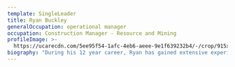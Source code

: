```yaml
---
template: SingleLeader
title: Ryan Buckley
generalOccupation: operational manager
occupation: Construction Manager - Resource and Mining
profileImage: >-
  https://ucarecdn.com/5ee95f54-1afc-4eb6-aeee-9e1f639232b4/-/crop/915x770/230,0/-/preview/
biography: "During his 12 year career, Ryan has gained extensive experience working with bulk earthworks, soft soils, geotechnical treatments, drainage and service installation on a range of projects including highway upgrades as well as resource and mining projects.\r\n\nSince joining SEE Civil in 2014 as a Senior Project Engineer, Ryan has progressed through the ranks to his current role as Construction Manager. In this role, Ryan is responsible for leading the operation and delivery of SEE Civil’s resource and mining projects. \r\n\nIn 2017, Ryan won the CCF Project Manager of the Year Award. He is also currently undertaking his RPEQ Assessment and is an active member of Engineers Australia."
---
```


